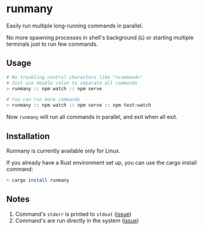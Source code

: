 # runmany

Easily run multiple long-running commands in parallel.

No more spawning processes in shell's background (`&`) or starting multiple terminals just to run few commands.

## Usage

```sh
# No troubling control characters like "<command>"
# Just use double colon to separate all commands
> runmany :: npm watch :: npm serve

# You can run more commands
> runmany :: npm watch :: npm serve :: npm test:watch
```

Now `runmany` will run all commands in parallel, and exit when all exit.

## Installation

Runmany is currently available only for Linux.

If you already have a Rust environment set up, you can use the cargo install command:

```sh
> cargo install runmany
```

## Notes

1. Command's `stderr` is printed to `stdout` ([issue](https://github.com/soanvig/runmany/issues/10))
2. Command's are run directly in the system ([issue](https://github.com/soanvig/runmany/issues/2))